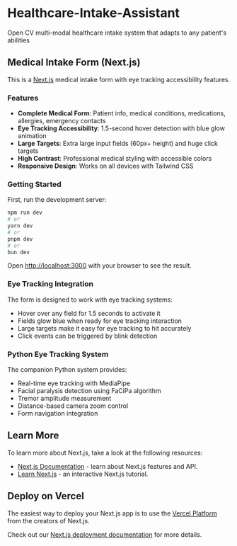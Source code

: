 # Healthcare-Intake-Assistant

Open CV multi-modal healthcare intake system that adapts to any patient's abilities

## Medical Intake Form (Next.js)

This is a [Next.js](https://nextjs.org) medical intake form with eye tracking accessibility features.

### Features

- **Complete Medical Form**: Patient info, medical conditions, medications, allergies, emergency contacts
- **Eye Tracking Accessibility**: 1.5-second hover detection with blue glow animation
- **Large Targets**: Extra large input fields (60px+ height) and huge click targets
- **High Contrast**: Professional medical styling with accessible colors
- **Responsive Design**: Works on all devices with Tailwind CSS

### Getting Started

First, run the development server:

```bash
npm run dev
# or
yarn dev
# or
pnpm dev
# or
bun dev
```

Open [http://localhost:3000](http://localhost:3000) with your browser to see the result.

### Eye Tracking Integration

The form is designed to work with eye tracking systems:
- Hover over any field for 1.5 seconds to activate it
- Fields glow blue when ready for eye tracking interaction
- Large targets make it easy for eye tracking to hit accurately
- Click events can be triggered by blink detection

### Python Eye Tracking System

The companion Python system provides:
- Real-time eye tracking with MediaPipe
- Facial paralysis detection using FaCiPa algorithm
- Tremor amplitude measurement
- Distance-based camera zoom control
- Form navigation integration

## Learn More

To learn more about Next.js, take a look at the following resources:

- [Next.js Documentation](https://nextjs.org/docs) - learn about Next.js features and API.
- [Learn Next.js](https://nextjs.org/learn) - an interactive Next.js tutorial.

## Deploy on Vercel

The easiest way to deploy your Next.js app is to use the [Vercel Platform](https://vercel.com/new?utm_medium=default-template&filter=next.js&utm_source=create-next-app&utm_campaign=create-next-app-readme) from the creators of Next.js.

Check out our [Next.js deployment documentation](https://nextjs.org/docs/app/building-your-application/deploying) for more details.